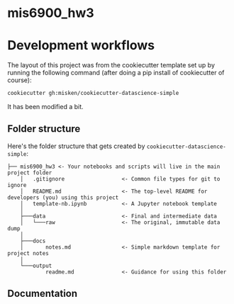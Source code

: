 # mis6900_hw3

Development workflows
=======================

The layout of this project was from the cookiecutter template set up by running the following command (after doing a pip install of cookiecutter of course):

```bash
cookiecutter gh:misken/cookiecutter-datascience-simple
```

It has been modified a bit.

Folder structure
-----------------

Here's the folder structure that gets created by `cookiecutter-datascience-simple`:

	├── mis6900_hw3	<- Your notebooks and scripts will live in the main project folder
		│   .gitignore					<- Common file types for git to ignore
		│   README.md					<- The top-level README for developers (you) using this project
		│   template-nb.ipynb			<- A Jupyter notebook template
		│
		├───data						<- Final and intermediate data
		│   └───raw						<- The original, immutable data dump
		│
		├───docs
		│       notes.md				<- Simple markdown template for project notes
		│
		└───output
				readme.md				<- Guidance for using this folder


Documentation
--------------





